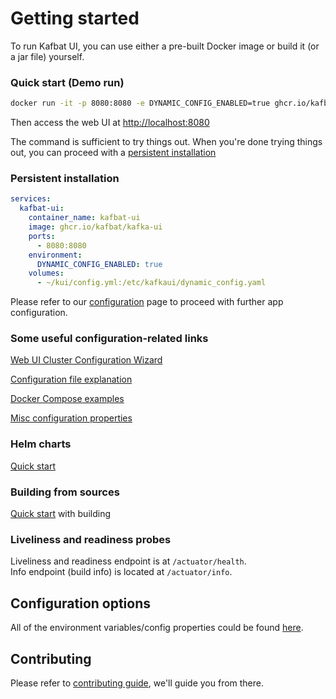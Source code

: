 # Getting started

To run Kafbat UI, you can use either a pre-built Docker image or build it (or a jar file) yourself.

### Quick start (Demo run)

```bash
docker run -it -p 8080:8080 -e DYNAMIC_CONFIG_ENABLED=true ghcr.io/kafbat/kafka-ui
```

Then access the web UI at [http://localhost:8080](http://localhost:8080)

The command is sufficient to try things out. When you're done trying things out, you can proceed with a [persistent installation](getting-started.md#persistent-installation)

### Persistent installation

```yaml
services:
  kafbat-ui:
    container_name: kafbat-ui
    image: ghcr.io/kafbat/kafka-ui
    ports:
      - 8080:8080
    environment:
      DYNAMIC_CONFIG_ENABLED: true
    volumes:
      - ~/kui/config.yml:/etc/kafkaui/dynamic_config.yaml
```

Please refer to our [configuration](https://ui.docs.kafbat.io/configuration/configuration-file) page to proceed with further app configuration.

### Some useful configuration-related links

[Web UI Cluster Configuration Wizard](https://ui.docs.kafbat.io/configuration/configuration-wizard)

[Configuration file explanation](https://ui.docs.kafbat.io/configuration/configuration-file)

[Docker Compose examples](https://ui.docs.kafbat.io/configuration/compose-examples)

[Misc configuration properties](https://ui.docs.kafbat.io/configuration/misc-configuration-properties)

### Helm charts

[Quick start](https://ui.docs.kafbat.io/configuration/helm-charts/quick-start)

### Building from sources

[Quick start](https://ui.docs.kafbat.io/development/building/prerequisites) with building

### Liveliness and readiness probes

Liveliness and readiness endpoint is at `/actuator/health`.\
Info endpoint (build info) is located at `/actuator/info`.

## Configuration options

All of the environment variables/config properties could be found [here](https://ui.docs.kafbat.io/configuration/misc-configuration-properties).

## Contributing

Please refer to [contributing guide](https://ui.docs.kafbat.io/development/contributing), we'll guide you from there.
